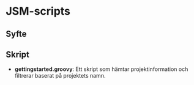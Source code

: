 # JSM-scripts

## Syfte

## Skript
- **gettingstarted.groovy**: Ett skript som hämtar projektinformation och filtrerar baserat på projektets namn.
